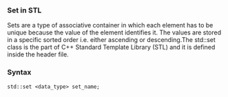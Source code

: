 ### Set in STL
Sets are a type of associative container in which each element has to be unique because the value of the element identifies it. The values are stored in a specific sorted order i.e. either ascending or descending.The std::set class is the part of C++ Standard Template Library (STL) and it is defined inside the <set> header file.             
### Syntax
```
std::set <data_type> set_name;
```
